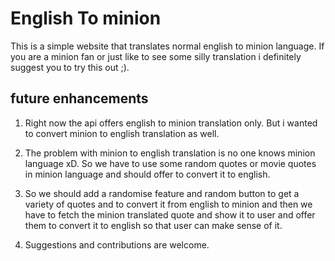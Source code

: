 # English To minion 

This is a simple website that translates normal english to minion language.
If you are a minion fan or just like to see some silly translation i definitely suggest you to try this out ;).

## future enhancements

1. Right now the api offers english to minion translation only.
But i wanted to convert minion to english translation as well.

2. The problem with minion to english translation is no one knows minion language xD. So we have to use some random quotes or movie quotes in minion language and should offer to convert it to english.
3. So we should add a randomise feature and random button to get a variety of quotes and to convert it from english to minion and then we have to fetch the minion translated quote and show it to user and offer them to convert it to english so that user can make sense of it.

4. Suggestions and contributions are welcome.

